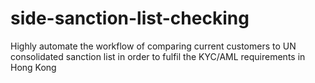 # side-sanction-list-checking
Highly automate the workflow of comparing current customers to UN consolidated sanction list in order to fulfil the KYC/AML requirements in Hong Kong
